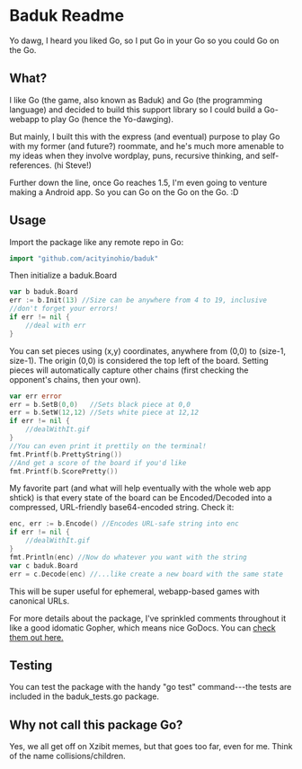 # Baduk Readme

Yo dawg, I heard you liked Go, so I put Go in your Go so you could Go on the Go.

## What?

I like Go (the game, also known as Baduk) and Go (the programming language) and decided to build this support library so I could build a Go-webapp to play Go (hence the Yo-dawging). 

But mainly, I built this with the express (and eventual) purpose to play Go with my former (and future?) roommate, and he's much more amenable to my ideas when they involve wordplay, puns, recursive thinking, and self-references. (hi Steve!)

Further down the line, once Go reaches 1.5, I'm even going to venture making a Android app. So you can Go on the Go on the Go. :D

## Usage

Import the package like any remote repo in Go:

```go
import "github.com/acityinohio/baduk"
```

Then initialize a baduk.Board

```go
var b baduk.Board
err := b.Init(13) //Size can be anywhere from 4 to 19, inclusive
//don't forget your errors!
if err != nil {
	//deal with err
}
```

You can set pieces using (x,y) coordinates, anywhere from (0,0) to (size-1, size-1). The origin (0,0) is considered the top left of the board. Setting pieces will automatically capture other chains (first checking the opponent's chains, then your own).

```go
var err error
err = b.SetB(0,0)   //Sets black piece at 0,0
err = b.SetW(12,12) //Sets white piece at 12,12
if err != nil {
	//dealWithIt.gif
}
//You can even print it prettily on the terminal!
fmt.Printf(b.PrettyString()) 
//And get a score of the board if you'd like
fmt.Printf(b.ScorePretty())
```

My favorite part (and what will help eventually with the whole web app shtick) is that every state of the board can be Encoded/Decoded into a compressed, URL-friendly base64-encoded string. Check it:

```go
enc, err := b.Encode() //Encodes URL-safe string into enc
if err != nil {
	//dealWithIt.gif
}
fmt.Println(enc) //Now do whatever you want with the string
var c baduk.Board
err = c.Decode(enc) //...like create a new board with the same state
```

This will be super useful for ephemeral, webapp-based games with canonical URLs.

For more details about the package, I've sprinkled comments throughout it like a good idomatic Gopher, which means nice GoDocs. You can [check them out here.](http://godoc.org/github.com/acityinohio/baduk)

## Testing

You can test the package with the handy "go test" command---the tests are included in the baduk_tests.go package.

## Why not call this package Go?

Yes, we all get off on Xzibit memes, but that goes too far, even for me. Think of the name collisions/children.
